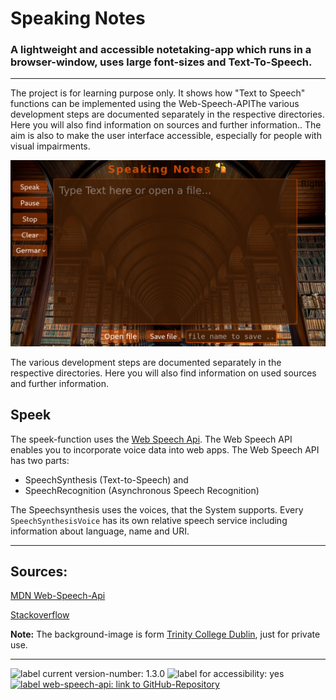 # Speaking Notes

### A lightweight and accessible notetaking-app which runs in a browser-window, uses large font-sizes and Text-To-Speech.

___

The project is for learning purpose only. It shows how "Text to Speech" functions can be implemented using the Web-Speech-APIThe various development steps are documented separately in the respective directories. Here you will also find information on sources and further information.. The aim is also to make the user interface accessible, especially for people with visual impairments.

![image: screenshot landing-page tts-project](./images/screenshot_v.1.3.0.jpg)

The various development steps are documented separately in the respective directories. Here you will also find information on used sources and further information.

## Speek

The speek-function uses the [Web Speech Api](https://developer.mozilla.org/en-US/docs/Web/API/Web_Speech_API).
The Web Speech API enables you to incorporate voice data into web apps. The Web Speech API has two parts: 
- SpeechSynthesis (Text-to-Speech) and 
- SpeechRecognition (Asynchronous Speech Recognition)

The Speechsynthesis uses the voices, that the System supports.
Every `SpeechSynthesisVoice` has its own relative speech service including information about language, name and URI.
___
## Sources:

[MDN Web-Speech-Api](https://developer.mozilla.org/de/docs/Web/API/SpeechSynthesis)

[Stackoverflow](https://stackoverflow.com)

**Note:** The background-image is form 
[Trinity College Dublin](https://www.tcd.ie), just for private use.

___
<p>
<img src="https://img.shields.io/badge/version:-v.1.3.0-blue" alt="label current version-number: 1.3.0"/>
<img src="https://img.shields.io/badge/accessibility-yes-brightgreen" alt="label for accessibility: yes"/>
<a href="https://github.com/mdn/content/blob/main/files/en-us/web/api/web_speech_api/index.md">
    <img src="https://img.shields.io/badge/api-WebSpeechApi-blue" alt="label web-speech-api: link to GitHub-Repository"/>
</a>
</p>


